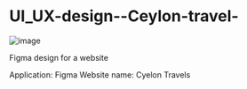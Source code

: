 # UI_UX-design--Ceylon-travel-

![image](https://github.com/user-attachments/assets/423765b3-63d5-44f1-91db-c52f9b0c7ee2)

Figma design for a website

Application: Figma
Website name: Cyelon Travels


